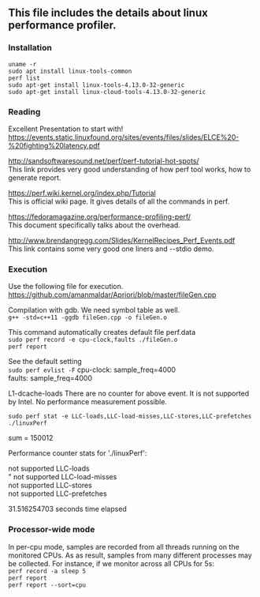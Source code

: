 
## This file includes the details about linux performance profiler.

### Installation
`uname -r` <br /> 
`sudo apt install linux-tools-common` <br />
`perf list` <br />
`sudo apt-get install linux-tools-4.13.0-32-generic` <br />
`sudo apt-get install linux-cloud-tools-4.13.0-32-generic` <br />


### Reading

Excellent Presentation to start with! <br />
https://events.static.linuxfound.org/sites/events/files/slides/ELCE%20-%20fighting%20latency.pdf

http://sandsoftwaresound.net/perf/perf-tutorial-hot-spots/ <br />
This link provides very good understanding of how perf tool works, how to generate 
report. 

https://perf.wiki.kernel.org/index.php/Tutorial <br />
This is official wiki page. It gives details of all the commands in perf.

https://fedoramagazine.org/performance-profiling-perf/ <br />
This document specifically talks about the overhead.

http://www.brendangregg.com/Slides/KernelRecipes_Perf_Events.pdf <br />
This link contains some very good one liners and --stdio demo.

### Execution

Use the following file for execution. <br />
https://github.com/amanmaldar/Apriori/blob/master/fileGen.cpp

Compilation with gdb. We need symbol table as well. <br />
`g++ -std=c++11 -ggdb fileGen.cpp -o fileGen.o`

This command automatically creates default file perf.data <br />
`sudo perf record -e cpu-clock,faults ./fileGen.o`  <br />
`perf report` 


See the default setting <br />
`sudo perf evlist -F`
cpu-clock: sample_freq=4000 <br />
faults: sample_freq=4000


L1-dcache-loads 
There are no counter for above event. It is not supported by Intel. No performance measurement possible.

`sudo perf stat -e LLC-loads,LLC-load-misses,LLC-stores,LLC-prefetches ./linuxPerf`

sum = 150012 <br />

 Performance counter stats for './linuxPerf': <br />
 
 not supported      LLC-loads <br />"
 not supported      LLC-load-misses <br />
 not supported      LLC-stores <br />
 not supported      LLC-prefetches <br />

  31.516254703 seconds time elapsed <br />



### Processor-wide mode
In per-cpu mode, samples are recorded from all threads running on the monitored CPUs. 
As as result, samples from many different processes may be collected. For instance, if we monitor across all CPUs for 5s: <br />
`perf record -a sleep 5` <br />
`perf report` <br />
`perf report --sort=cpu` <br />




